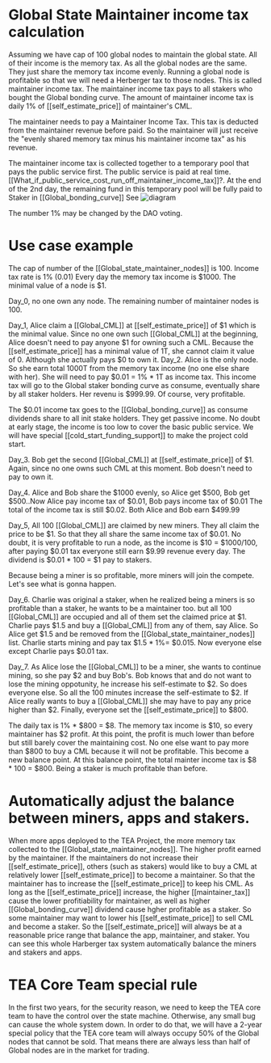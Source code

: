 # Global State Maintainer income tax calculation
Assuming we have cap of 100 global nodes to maintain the global state. All of their income is the memory tax.
As all the global nodes are the same. They just share the memory tax income evenly.
Running a global node is profitable so that we will need a Herberger tax to those nodes. This is called maintainer income tax.
The maintainer income tax pays to all stakers who bought the Global bonding curve.
The amount of maintainer income tax is daily 1% of [[self_estimate_price]] of maintainer's CML.

The maintainer needs to pay a Maintainer Income Tax. This tax is deducted from the maintainer revenue before paid. So the maintainer will just receive the "evenly shared memory tax minus his maintainer income tax" as his revenue. 

The maintainer income tax is collected together to a temporary pool that pays the public service first. The public service is paid at real time. [[What_if_public_service_cost_run_off_maintainer_income_tax]]?. At the end of the  2nd day, the remaining fund in this temporary pool will be fully paid to Staker in [[Global_bonding_curve]] See ![diagram](https://user-images.githubusercontent.com/1761809/175086867-4f2a6caa-1b68-4e44-9f2b-a504e6f4906c.png)

The number 1% may be changed by the DAO voting. 
# Use case example
The cap of number of the [[Global_state_maintainer_nodes]] is 100. Income tax rate is 1% (0.01) Every day the memory tax income is $1000. The minimal value of a node is $1. 

Day_0, no one own any node. The remaining number of maintainer nodes is 100. 

Day_1, Alice claim a [[Global_CML]] at [[self_estimate_price]] of $1 which is the minimal value. Since no one own such [[Global_CML]] at the beginning, Alice doesn't need to pay anyone $1 for owning such a CML. Because the [[self_estimate_price]] has a minimal value of 1T, she cannot claim it value of 0. Although she actually pays $0 to own it.
Day_2. Alice is the only node. So she earn total 1000T from the memory tax income (no one else share with her). She will need to pay $0.01 = 1% * 1T as income tax. This income tax will go to the Global staker bonding curve as consume, eventually share by all staker holders. Her revenu is $999.99. Of course, very profitable.

The $0.01 income tax goes to the [[Global_bonding_curve]] as consume dividends share to all init stake holders. They get passive income. No doubt at early stage, the income is too low to cover the basic public service. We will have special [[cold_start_funding_support]] to make the project cold start.

Day_3. Bob get the second [[Global_CML]] at [[self_estimate_price]] of $1. Again, since no one owns such CML at this moment. Bob doesn't need to pay to own it.

Day_4. Alice and Bob share the $1000 evenly, so Alice get $500, Bob get $500..Now Alice pay income tax of  $0.01, Bob pays income tax of $0.01 The total of the income tax is still $0.02. Both Alice and Bob earn $499.99

Day_5, All 100 [[Global_CML]] are claimed by new miners. They all claim the price to be $1. So that they all share the same income tax of $0.01. No doubt, it is very profitable to run a node, as the income is $10 = $1000/100, after paying $0.01 tax everyone still earn $9.99 revenue every day. The dividend is $0.01 * 100 = $1 pay to stakers.

Because being a miner is so profitable, more miners will join the compete. Let's see what is gonna happen.

Day_6. Charlie was original a staker, when he realized being a miners is so profitable than a staker, he wants to be a maintainer too. but all 100 [[Global_CML]] are occupied and all of them set the claimed price at $1. Charlie pays $1.5 and buy a [[Global_CML]] from any of them, say Alice. So Alice get $1.5 and be removed from the [[Global_state_maintainer_nodes]] list. Charlie starts mining and pay tax $1.5 * 1%= $0.015.
Now everyone else except Charlie pays $0.01 tax. 


Day_7. As Alice lose the [[Global_CML]] to be a miner, she wants to continue mining, so she pay $2 and buy Bob's. Bob knows that and do not want to lose the mining oppotunity, he increase his self-estimate to $2. So does everyone else. So all the 100 minutes increase the self-estimate to $2. If Alice really wants to buy a [[Global_CML]] she may have to pay any price higher than $2. Finally, everyone set the [[self_estimate_price]] to $800. 

The daily tax is 1% * $800 = $8. The memory tax income is $10, so every maintainer has $2 profit. At this point, the profit is much lower than before but still barely cover the maintaining cost. No one else want to pay more than $800 to buy a CML because it will not be profitable. This become a new balance point. At this balance point, the total mainter income tax is $8 * 100 = $800. Being a staker is much profitable than before.

# Automatically adjust the balance between miners, apps and stakers.
When more apps deployed to the TEA Project, the more memory tax collected to the [[Global_state_maintainer_nodes]]. The higher profit earned by the maintainer. If the maintainers do not increase their [[self_estimate_price]], others (such as stakers) would like to buy a CML at relatively lower [[self_estimate_price]] to become a maintainer. So that the maintainer has to increase the [[self_estimate_price]] to keep his CML. As long as the [[self_estimate_price]] increase, the higher [[maintainer_tax]] cause the lower profitiability for maintainer, as well as higher  [[Global_bonding_curve]] dividend cause hgher profitable as a staker. So some maintainer may want to lower his [[self_estimate_price]] to sell CML and become a staker. So the [[self_estimate_price]] will always be at a reasonable price range that balance the app, maintainer, and staker. 
You can see this whole Harberger tax system automatically balance the miners and stakers and apps. 

# TEA Core Team special rule
In the first two years, for the security reason, we need to keep the TEA core team  to have the control over the state machine. Otherwise, any small bug can cause the whole system down. In order to do that, we will have a 2-year special policy that the TEA core team will always occupy 50% of the Global nodes that cannot be sold. That means there are always less than half of Global nodes are in the market for trading.

